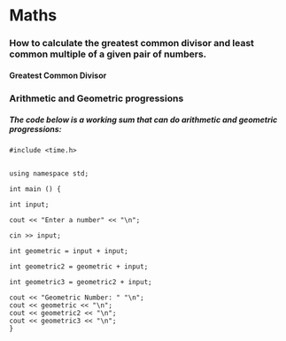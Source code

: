 # Maths
### How to calculate the greatest common divisor and least common multiple of a given pair of numbers.
#### Greatest Common Divisor
##### 

### Arithmetic and Geometric progressions
##### The code below is a working sum that can do arithmetic and geometric progressions:
```#include <iostream> /*Libary*/
#include <time.h>


using namespace std;

int main () {
  
int input;

cout << "Enter a number" << "\n";

cin >> input;

int geometric = input + input;

int geometric2 = geometric + input;

int geometric3 = geometric2 + input;

cout << "Geometric Number: " "\n";
cout << geometric << "\n";
cout << geometric2 << "\n";
cout << geometric3 << "\n";
}
```

